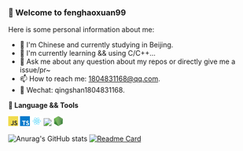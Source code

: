 ### 🚀 Welcome to fenghaoxuan99

Here is some personal information about me:

- 🔭 I'm Chinese and currently studying in Beijing.
- 📖 I'm currently learning && using C/C++...
- 🌱 Ask me about any question about my repos or directly give me a issue/pr~
- 📫 How to reach me: 1804831168@qq.com.
- 💬 Wechat:   qingshan1804831168.

**🔧 Language && Tools**  

<code><img height="20" src="https://raw.githubusercontent.com/github/explore/80688e429a7d4ef2fca1e82350fe8e3517d3494d/topics/javascript/javascript.png"></code>
<code><img height="20" src="https://raw.githubusercontent.com/github/explore/80688e429a7d4ef2fca1e82350fe8e3517d3494d/topics/typescript/typescript.png"></code>
<code><img height="20" src="https://raw.githubusercontent.com/github/explore/80688e429a7d4ef2fca1e82350fe8e3517d3494d/topics/react/react.png"></code>
<code><img height="20" src="https://nextjs.org/static/favicon/favicon-32x32.png"></code>
<code><img height="20" src="https://raw.githubusercontent.com/github/explore/80688e429a7d4ef2fca1e82350fe8e3517d3494d/topics/nodejs/nodejs.png"></code>  

![Anurag's GitHub stats](https://github-readme-stats.vercel.app/api?username=fenghaoxuan99&show_icons=true&theme=ambient_gradient&count_private=true)
[![Readme Card](https://github-readme-stats.vercel.app/api/pin/?username=anuraghazra&repo=JXLclanguage)](https://github.com/fenghaoxuan99/JXLclanguage)
